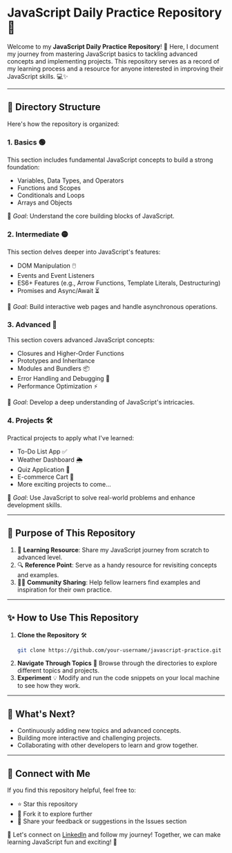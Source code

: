 # JavaScript Daily Practice Repository 🚀

Welcome to my **JavaScript Daily Practice Repository**! 🎉 Here, I document my journey from mastering JavaScript basics to tackling advanced concepts and implementing projects. This repository serves as a record of my learning process and a resource for anyone interested in improving their JavaScript skills. 💻✨

---

## 📂 Directory Structure

Here's how the repository is organized:

### 1. **Basics** 🟢
This section includes fundamental JavaScript concepts to build a strong foundation:
- Variables, Data Types, and Operators
- Functions and Scopes
- Conditionals and Loops
- Arrays and Objects

📍 *Goal*: Understand the core building blocks of JavaScript.

### 2. **Intermediate** 🟡
This section delves deeper into JavaScript's features:
- DOM Manipulation 🖱️
- Events and Event Listeners
- ES6+ Features (e.g., Arrow Functions, Template Literals, Destructuring)
- Promises and Async/Await ⏳

📍 *Goal*: Build interactive web pages and handle asynchronous operations.

### 3. **Advanced** 🔴
This section covers advanced JavaScript concepts:
- Closures and Higher-Order Functions
- Prototypes and Inheritance
- Modules and Bundlers 📦
- Error Handling and Debugging 🐞
- Performance Optimization ⚡

📍 *Goal*: Develop a deep understanding of JavaScript's intricacies.

### 4. **Projects** 🛠️
Practical projects to apply what I've learned:
- To-Do List App ✅
- Weather Dashboard 🌦️
- Quiz Application 🎯
- E-commerce Cart 🛒
- More exciting projects to come...

📍 *Goal*: Use JavaScript to solve real-world problems and enhance development skills.

---

## 🎯 Purpose of This Repository

1. 📖 **Learning Resource**: Share my JavaScript journey from scratch to advanced level.
2. 🔍 **Reference Point**: Serve as a handy resource for revisiting concepts and examples.
3. 👨‍💻 **Community Sharing**: Help fellow learners find examples and inspiration for their own practice.

---

## ✨ How to Use This Repository

1. **Clone the Repository** 🛠️
   ```bash
   git clone https://github.com/your-username/javascript-practice.git
   ```
2. **Navigate Through Topics** 📂
   Browse through the directories to explore different topics and projects.
3. **Experiment** 💡
   Modify and run the code snippets on your local machine to see how they work.

---

## 🚀 What's Next?

- Continuously adding new topics and advanced concepts.
- Building more interactive and challenging projects.
- Collaborating with other developers to learn and grow together.

---

## 🌟 Connect with Me

If you find this repository helpful, feel free to:
- ⭐ Star this repository
- 🍴 Fork it to explore further
- 📨 Share your feedback or suggestions in the Issues section

💬 Let's connect on [LinkedIn](https://www.linkedin.com/) and follow my journey! Together, we can make learning JavaScript fun and exciting! 🎉


